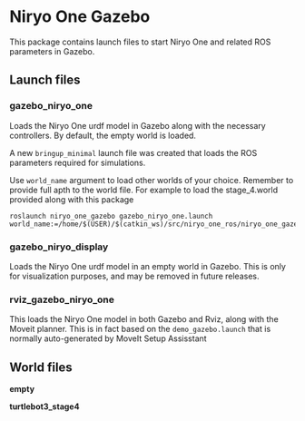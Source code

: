 # Niryo One Gazebo
This package contains launch files to start Niryo One and related ROS parameters in Gazebo.

## Launch files
### gazebo_niryo_one
Loads the Niryo One urdf model in Gazebo along with the necessary controllers. By default, the empty world is loaded. 

A new `bringup_minimal` launch file was created that loads the ROS parameters required for simulations.

Use `world_name` argument to load other worlds of your choice.  Remember to provide full apth to the world file. For example to load the stage_4.world provided along with this package
```
roslaunch niryo_one_gazebo gazebo_niryo_one.launch world_name:=/home/$(USER)/$(catkin_ws)/src/niryo_one_ros/niryo_one_gazebo/worlds/turtlebot3_stage_4.world
```

### gazebo_niryo_display
Loads the Niryo One urdf model in an empty world in Gazebo. This is only for visualization purposes, and may be removed in future releases.

### rviz_gazebo_niryo_one
This loads the Niryo One model in both Gazebo and Rviz, along with the Moveit planner. This is in fact based on the `demo_gazebo.launch` that is normally auto-generated by MoveIt Setup Assisstant

## World files
**empty**

**turtlebot3_stage4**